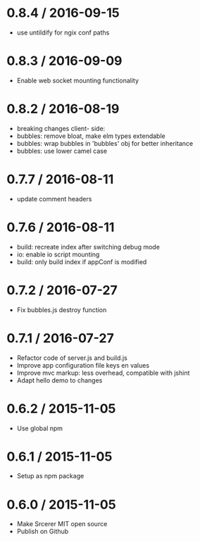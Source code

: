 0.8.4 / 2016-09-15
===================
* use untildify for ngix conf paths

0.8.3 / 2016-09-09
===================
 * Enable web socket mounting functionality

0.8.2 / 2016-08-19
===================
 * breaking changes client- side: 
 * bubbles: remove bloat, make elm types extendable
 * bubbles: wrap bubbles in 'bubbles' obj for better inheritance
 * bubbles: use lower camel case

0.7.7 / 2016-08-11
===================
 * update comment headers

0.7.6 / 2016-08-11
===================
 * build: recreate index after switching debug mode
 * io: enable io script mounting
 * build: only build index if appConf is modified

0.7.2 / 2016-07-27
===================
 * Fix bubbles.js destroy function

0.7.1 / 2016-07-27
===================
 * Refactor code of server.js and build.js
 * Improve app configuration file keys en values
 * Improve mvc markup: less overhead, compatible with jshint
 * Adapt hello demo to changes

0.6.2 / 2015-11-05
===================
 * Use global npm

0.6.1 / 2015-11-05
===================
 * Setup as npm package

0.6.0 / 2015-11-05
===================
 * Make Srcerer MIT open source
 * Publish on Github

